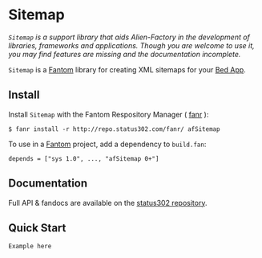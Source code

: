 # Sitemap

*`Sitemap` is a support library that aids Alien-Factory in the development of libraries, frameworks and applications.
Though you are welcome to use it, you may find features are missing and the documentation incomplete.*

`Sitemap` is a [Fantom](http://fantom.org/) library for creating XML sitemaps for your [Bed App](http://www.fantomfactory.org/pods/afBedSheet).



## Install

Install `Sitemap` with the Fantom Respository Manager ( [fanr](http://fantom.org/doc/docFanr/Tool.html#install) ):

    $ fanr install -r http://repo.status302.com/fanr/ afSitemap

To use in a [Fantom](http://fantom.org/) project, add a dependency to `build.fan`:

    depends = ["sys 1.0", ..., "afSitemap 0+"]



## Documentation

Full API & fandocs are available on the [status302 repository](http://repo.status302.com/doc/afSitemap/#overview).



## Quick Start

    Example here
